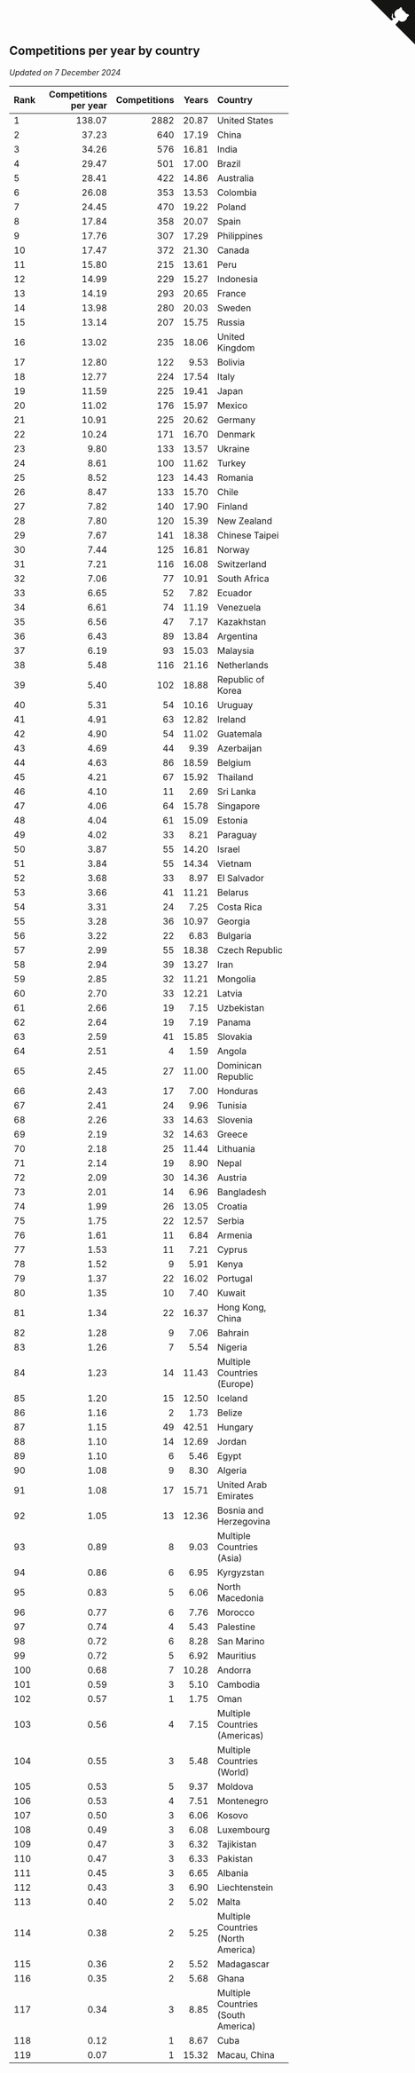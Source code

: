 ## Competitions per year by country

*Updated on  7 December 2024*

| Rank | Competitions per year | Competitions | Years | Country |
| :--- | ---: | ---: | ---: | :--- |
| 1 | 138.07 | 2882 | 20.87 | United States |
| 2 | 37.23 | 640 | 17.19 | China |
| 3 | 34.26 | 576 | 16.81 | India |
| 4 | 29.47 | 501 | 17.00 | Brazil |
| 5 | 28.41 | 422 | 14.86 | Australia |
| 6 | 26.08 | 353 | 13.53 | Colombia |
| 7 | 24.45 | 470 | 19.22 | Poland |
| 8 | 17.84 | 358 | 20.07 | Spain |
| 9 | 17.76 | 307 | 17.29 | Philippines |
| 10 | 17.47 | 372 | 21.30 | Canada |
| 11 | 15.80 | 215 | 13.61 | Peru |
| 12 | 14.99 | 229 | 15.27 | Indonesia |
| 13 | 14.19 | 293 | 20.65 | France |
| 14 | 13.98 | 280 | 20.03 | Sweden |
| 15 | 13.14 | 207 | 15.75 | Russia |
| 16 | 13.02 | 235 | 18.06 | United Kingdom |
| 17 | 12.80 | 122 | 9.53 | Bolivia |
| 18 | 12.77 | 224 | 17.54 | Italy |
| 19 | 11.59 | 225 | 19.41 | Japan |
| 20 | 11.02 | 176 | 15.97 | Mexico |
| 21 | 10.91 | 225 | 20.62 | Germany |
| 22 | 10.24 | 171 | 16.70 | Denmark |
| 23 | 9.80 | 133 | 13.57 | Ukraine |
| 24 | 8.61 | 100 | 11.62 | Turkey |
| 25 | 8.52 | 123 | 14.43 | Romania |
| 26 | 8.47 | 133 | 15.70 | Chile |
| 27 | 7.82 | 140 | 17.90 | Finland |
| 28 | 7.80 | 120 | 15.39 | New Zealand |
| 29 | 7.67 | 141 | 18.38 | Chinese Taipei |
| 30 | 7.44 | 125 | 16.81 | Norway |
| 31 | 7.21 | 116 | 16.08 | Switzerland |
| 32 | 7.06 | 77 | 10.91 | South Africa |
| 33 | 6.65 | 52 | 7.82 | Ecuador |
| 34 | 6.61 | 74 | 11.19 | Venezuela |
| 35 | 6.56 | 47 | 7.17 | Kazakhstan |
| 36 | 6.43 | 89 | 13.84 | Argentina |
| 37 | 6.19 | 93 | 15.03 | Malaysia |
| 38 | 5.48 | 116 | 21.16 | Netherlands |
| 39 | 5.40 | 102 | 18.88 | Republic of Korea |
| 40 | 5.31 | 54 | 10.16 | Uruguay |
| 41 | 4.91 | 63 | 12.82 | Ireland |
| 42 | 4.90 | 54 | 11.02 | Guatemala |
| 43 | 4.69 | 44 | 9.39 | Azerbaijan |
| 44 | 4.63 | 86 | 18.59 | Belgium |
| 45 | 4.21 | 67 | 15.92 | Thailand |
| 46 | 4.10 | 11 | 2.69 | Sri Lanka |
| 47 | 4.06 | 64 | 15.78 | Singapore |
| 48 | 4.04 | 61 | 15.09 | Estonia |
| 49 | 4.02 | 33 | 8.21 | Paraguay |
| 50 | 3.87 | 55 | 14.20 | Israel |
| 51 | 3.84 | 55 | 14.34 | Vietnam |
| 52 | 3.68 | 33 | 8.97 | El Salvador |
| 53 | 3.66 | 41 | 11.21 | Belarus |
| 54 | 3.31 | 24 | 7.25 | Costa Rica |
| 55 | 3.28 | 36 | 10.97 | Georgia |
| 56 | 3.22 | 22 | 6.83 | Bulgaria |
| 57 | 2.99 | 55 | 18.38 | Czech Republic |
| 58 | 2.94 | 39 | 13.27 | Iran |
| 59 | 2.85 | 32 | 11.21 | Mongolia |
| 60 | 2.70 | 33 | 12.21 | Latvia |
| 61 | 2.66 | 19 | 7.15 | Uzbekistan |
| 62 | 2.64 | 19 | 7.19 | Panama |
| 63 | 2.59 | 41 | 15.85 | Slovakia |
| 64 | 2.51 | 4 | 1.59 | Angola |
| 65 | 2.45 | 27 | 11.00 | Dominican Republic |
| 66 | 2.43 | 17 | 7.00 | Honduras |
| 67 | 2.41 | 24 | 9.96 | Tunisia |
| 68 | 2.26 | 33 | 14.63 | Slovenia |
| 69 | 2.19 | 32 | 14.63 | Greece |
| 70 | 2.18 | 25 | 11.44 | Lithuania |
| 71 | 2.14 | 19 | 8.90 | Nepal |
| 72 | 2.09 | 30 | 14.36 | Austria |
| 73 | 2.01 | 14 | 6.96 | Bangladesh |
| 74 | 1.99 | 26 | 13.05 | Croatia |
| 75 | 1.75 | 22 | 12.57 | Serbia |
| 76 | 1.61 | 11 | 6.84 | Armenia |
| 77 | 1.53 | 11 | 7.21 | Cyprus |
| 78 | 1.52 | 9 | 5.91 | Kenya |
| 79 | 1.37 | 22 | 16.02 | Portugal |
| 80 | 1.35 | 10 | 7.40 | Kuwait |
| 81 | 1.34 | 22 | 16.37 | Hong Kong, China |
| 82 | 1.28 | 9 | 7.06 | Bahrain |
| 83 | 1.26 | 7 | 5.54 | Nigeria |
| 84 | 1.23 | 14 | 11.43 | Multiple Countries (Europe) |
| 85 | 1.20 | 15 | 12.50 | Iceland |
| 86 | 1.16 | 2 | 1.73 | Belize |
| 87 | 1.15 | 49 | 42.51 | Hungary |
| 88 | 1.10 | 14 | 12.69 | Jordan |
| 89 | 1.10 | 6 | 5.46 | Egypt |
| 90 | 1.08 | 9 | 8.30 | Algeria |
| 91 | 1.08 | 17 | 15.71 | United Arab Emirates |
| 92 | 1.05 | 13 | 12.36 | Bosnia and Herzegovina |
| 93 | 0.89 | 8 | 9.03 | Multiple Countries (Asia) |
| 94 | 0.86 | 6 | 6.95 | Kyrgyzstan |
| 95 | 0.83 | 5 | 6.06 | North Macedonia |
| 96 | 0.77 | 6 | 7.76 | Morocco |
| 97 | 0.74 | 4 | 5.43 | Palestine |
| 98 | 0.72 | 6 | 8.28 | San Marino |
| 99 | 0.72 | 5 | 6.92 | Mauritius |
| 100 | 0.68 | 7 | 10.28 | Andorra |
| 101 | 0.59 | 3 | 5.10 | Cambodia |
| 102 | 0.57 | 1 | 1.75 | Oman |
| 103 | 0.56 | 4 | 7.15 | Multiple Countries (Americas) |
| 104 | 0.55 | 3 | 5.48 | Multiple Countries (World) |
| 105 | 0.53 | 5 | 9.37 | Moldova |
| 106 | 0.53 | 4 | 7.51 | Montenegro |
| 107 | 0.50 | 3 | 6.06 | Kosovo |
| 108 | 0.49 | 3 | 6.08 | Luxembourg |
| 109 | 0.47 | 3 | 6.32 | Tajikistan |
| 110 | 0.47 | 3 | 6.33 | Pakistan |
| 111 | 0.45 | 3 | 6.65 | Albania |
| 112 | 0.43 | 3 | 6.90 | Liechtenstein |
| 113 | 0.40 | 2 | 5.02 | Malta |
| 114 | 0.38 | 2 | 5.25 | Multiple Countries (North America) |
| 115 | 0.36 | 2 | 5.52 | Madagascar |
| 116 | 0.35 | 2 | 5.68 | Ghana |
| 117 | 0.34 | 3 | 8.85 | Multiple Countries (South America) |
| 118 | 0.12 | 1 | 8.67 | Cuba |
| 119 | 0.07 | 1 | 15.32 | Macau, China |


<a href="https://github.com/JustinTimeCuber/wca_statistics" class="github-corner" aria-label="View source on Github"><svg width="80" height="80" viewBox="0 0 250 250" style="fill:#151513; color:#fff; position: absolute; top: 0; border: 0; right: 0;" aria-hidden="true"><path d="M0,0 L115,115 L130,115 L142,142 L250,250 L250,0 Z"></path><path d="M128.3,109.0 C113.8,99.7 119.0,89.6 119.0,89.6 C122.0,82.7 120.5,78.6 120.5,78.6 C119.2,72.0 123.4,76.3 123.4,76.3 C127.3,80.9 125.5,87.3 125.5,87.3 C122.9,97.6 130.6,101.9 134.4,103.2" fill="currentColor" style="transform-origin: 130px 106px;" class="octo-arm"></path><path d="M115.0,115.0 C114.9,115.1 118.7,116.5 119.8,115.4 L133.7,101.6 C136.9,99.2 139.9,98.4 142.2,98.6 C133.8,88.0 127.5,74.4 143.8,58.0 C148.5,53.4 154.0,51.2 159.7,51.0 C160.3,49.4 163.2,43.6 171.4,40.1 C171.4,40.1 176.1,42.5 178.8,56.2 C183.1,58.6 187.2,61.8 190.9,65.4 C194.5,69.0 197.7,73.2 200.1,77.6 C213.8,80.2 216.3,84.9 216.3,84.9 C212.7,93.1 206.9,96.0 205.4,96.6 C205.1,102.4 203.0,107.8 198.3,112.5 C181.9,128.9 168.3,122.5 157.7,114.1 C157.9,116.9 156.7,120.9 152.7,124.9 L141.0,136.5 C139.8,137.7 141.6,141.9 141.8,141.8 Z" fill="currentColor" class="octo-body"></path></svg></a><style>.github-corner:hover .octo-arm{animation:octocat-wave 560ms ease-in-out}@keyframes octocat-wave{0%,100%{transform:rotate(0)}20%,60%{transform:rotate(-25deg)}40%,80%{transform:rotate(10deg)}}@media (max-width:500px){.github-corner:hover .octo-arm{animation:none}.github-corner .octo-arm{animation:octocat-wave 560ms ease-in-out}}</style>

